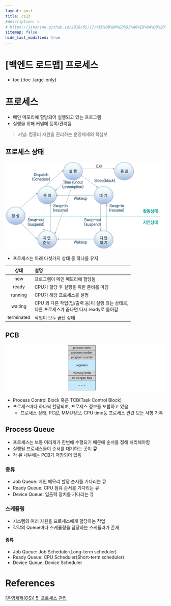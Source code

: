 ```yaml
---
layout: post
title: cs13
#description: >
# https://jinshine.github.io/2018/05/17/%EC%BB%B4%ED%93%A8%ED%84%B0%20%EA%B8%B0%EC%B4%88/%EB%A9%94%EB%AA%A8%EB%A6%AC%EA%B5%AC%EC%A1%B0/
sitemap: false
hide_last_modified: true
---
```

# [백엔드 로드맵] 프로세스

* toc
{:toc .large-only}

# 프로세스
- 메인 메모리에 할당되어 실행되고 있는 프로그램
- 실행을 위해 커널에 등록/관리됨
> 커널: 컴퓨터 자원을 관리하는 운영체제의 핵심부

## 프로세스 상태
![](/assets/img/cs/process.png)
- 프로세스는 아래 다섯가지 상태 중 하나를 유지

|상태|설명|
|:--:|:--|
|new|프로그램이 메인 메모리에 할당됨|
|ready|CPU가 할당 후 실행을 위한 준비를 마침|
|running|CPU가 해당 프로세스를 실행|
|waiting|CPU 외 다른 작업(입/출력 등)이 실행 되는 상태로, <br>다른 프로세스가 끝나면 다시 ready로 돌아감|
|terminated|작업이 모두 끝난 상태|

## PCB
![](/assets/img/cs/pcb.png)
- Process Control Block 혹은 TCB(Task Control Block)
- 프로세스마다 하나씩 할당되며, 프로세스 정보를 포함하고 있음
  - 프로세스 상태, PC값, MMU정보, CPU time등 프로세스 관련 모든 사항 기록

## Process Queue
- 프로세스는 보통 여러개가 한번에 수행되기 때문에 순서를 정해 처리해야함
- 실행될 프로세스들이 순서를 대기하는 곳이 **큐**
- 각 큐 내부에는 PCB가 저장되어 있음

### 종류
- Job Queue: 메인 메모리 할당 순서를 기다리는 큐
- Ready Queue: CPU 점유 순서를 기다리는 큐
- Device Queue: 입출력 장치를 기다리는 큐

### 스케쥴링
- 시스템의 여러 자원을 프로세스에게 할당하는 작업
- 각각의 Queue마다 스케쥴링을 담당하는 스케쥴러가 존재

#### 종류
- Job Queue: Job Scheduler(Long-term scheduler)
- Ready Queue: CPU Scheduler(Short-term scheduler)
- Device Queue: Device Scheduler

# References
[[운영체제(OS)] 5. 프로세스 관리](https://velog.io/@codemcd/%EC%9A%B4%EC%98%81%EC%B2%B4%EC%A0%9COS-5.-%ED%94%84%EB%A1%9C%EC%84%B8%EC%8A%A4-%EA%B4%80%EB%A6%AC)

